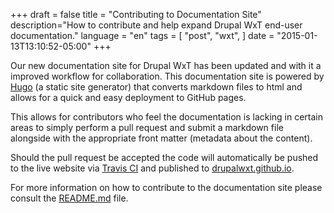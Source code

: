 +++
draft = false
title = "Contributing to Documentation Site"
description="How to contribute and help expand Drupal WxT end-user documentation."
language = "en"
tags = [
    "post",
    "wxt",
]
date = "2015-01-13T13:10:52-05:00"
+++

Our new documentation site for Drupal WxT has been updated and with it a improved workflow for collaboration. This documentation site is powered by [Hugo][hugo] (a static site generator) that converts markdown files to html and allows for a quick and easy deployment to GitHub pages.

This allows for contributors who feel the documentation is lacking in certain areas to simply perform a pull request and submit a markdown file  alongside with the appropriate front matter (metadata about the content).

Should the pull request be accepted the code will automatically be pushed to the live website via [Travis CI][travis-ci] and published to [drupalwxt.github.io][drupalwxt].

For more information on how to contribute to the documentation site please consult the [README.md][readme] file.


<!-- Links Referenced -->

[drupalwxt]:    http://drupalwxt.github.io
[hugo]:         http://gohugo.io/
[readme]:       https://raw.githubusercontent.com/wet-boew/wet-boew-hugo/master/README.md
[travis-ci]:    http://travis-ci.org
